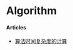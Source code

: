 # Algorithm

#### Articles
* [算法时间复杂度的计算](http://blog.csdn.net/djb100316878/article/details/42172349)
